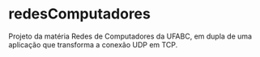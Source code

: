 # redesComputadores
Projeto da matéria Redes de Computadores da UFABC, em dupla de uma aplicação que transforma a conexão UDP em TCP.
